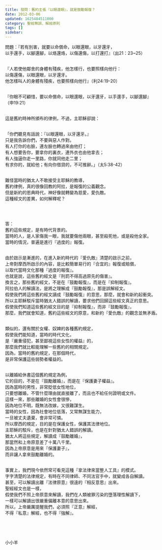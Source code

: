 ```yaml
---
title: 發問：舊約主張『以眼還眼』，就是鼓勵報復？
date: 2012-03-06
updated: 1625484511000
category: 聖經無誤、解經原則
tags: []
sidebar: 
---
```


<p>問題：『若有別害，就要以命償命，以眼還眼，以牙還牙，<br/>
以手還手，以腳還腳，以烙還烙，以傷還傷，以打還打』（出21：23~25）</p>
<p><br/>
『人若使他鄰舍的身體有殘疾，他怎樣行，也要照樣向他行：<br/>
以傷還傷，以眼還眼，以牙還牙。<br/>
他怎樣叫人的身體有殘疾，也要照樣向他行』（利24:19-20）</p>
<p><br/>
『你眼不可顧惜，要以命償命，以眼還眼，以牙還牙，以手還手，以腳還腳』<br/>
（申19:21）</p>
<p><br/>
這是舊約時神所頒布的律例，不過，主耶穌卻說：</p>
<p><br/>
「你們聽見有話說：『以眼還眼，以牙還牙。』<br/>
只是我告訴你們，不要與惡人作對。<br/>
有人打你的右臉，連左臉也轉過來由他打；<br/>
有人想要告你，要拿你的裏衣，連外衣也由他拿去；<br/>
有人強逼你走一里路，你就同他走二里；<br/>
有求你的，就給他；有向你借貸的，不可推辭。」（太5:38-42）</p>
<p><br/>
難怪當時的猶太人不敢接受主耶穌的教導，<br/>
舊約律例，真的很像回教的阿拉，是報復的公義觀念。<br/>
但是新約的恩典時代，神好像就轉變為慈愛，愛仇敵。<br/>
這種經文的差異，如何解釋呢？ </p>
<p> </p>
<p><br/>
答：<br/>
舊約這些規定，是有時代背景的。<br/>
當時的人，是人家傷我一眼，我就要傷他兩眼，甚至殺死他，或是殺他全家。<br/>
當時的情況，普遍是進行『過度的』報復。</p>
<p><br/>
由於啟示是漸進的，在進入新約時代的『愛仇敵』清楚的啟示之前，<br/>
上帝對摩西所啟示的內容，是比較簡單易行的『合宜的』報復或賠償，<br/>
以取代當時文化那種『過度的報復』。<br/>
也就是說，這些舊約經文是『刑罰不得高過原先的傷害』。<br/>
換言之，那些舊約經文，不是在『鼓勵報復』，而是在『抑制報復』。<br/>
阿拉伯人的解讀法，是將之理解成『鼓勵報復』，那是誤解經文。<br/>
假使我們將這些舊約經文讀成『鼓勵報復』的意思，那麼，就會和新約起衝突。<br/>
所以主耶穌駁斥當時猶太人錯誤的解讀，要求他們回歸這些經文真正的意思。<br/>
假使我們知道這些舊約經文目的是『抑制報復』，而非『鼓勵報復』，<br/>
那麼，我們就會知道，舊約這些經文的原意，和新約『愛仇敵』的觀念並無矛盾。</p>
<p><br/>
類似的，還有關於女權、奴婢的各種舊約規定，<br/>
假使我們能知道，當時的時代文化，<br/>
是『嚴重侵犯，甚至鄙視這些女性的權益』的，<br/>
那麼我們就比較能理解一些舊約的相關規定。<br/>
因為，當時的舊約規定，在那個時代，<br/>
是非常保護這些弱勢者權益的。</p>
<p><br/>
以離婚給休書這個舊約規定為例，<br/>
它的目的，不是在『鼓勵離婚』，而是在『保護妻子權益』。<br/>
因為當時的男性，非常貶低女性地位，<br/>
只要想離婚，不管什麼理由就直接離了，而且也不給任何證明或文件。<br/>
這樣一來，那些離婚的女性會很慘，<br/>
因為地位不明，既無法改嫁，又很難謀生。<br/>
當時的女性，因為社會地位低落，又常無謀生能力，<br/>
一旦被丈夫遺棄，會非常可憐。<br/>
所以摩西的規定，目的是在保護女性，保護其法律地位。<br/>
主耶穌的駁斥，也是在針對猶太人錯誤的解讀。<br/>
猶太人將這些規定，解讀成『鼓勵離婚』，<br/>
那當然和上帝原意差了十萬八千里。<br/>
因為上帝原意是用來『保護妻子』，<br/>
而非讓人拿來鼓勵離婚的。</p>
<p><br/>
事實上，我們現今依然常可看見這種『拿法律來當整人工具』的模式。<br/>
字字清楚的法律規定，有時在不同律師、不同法官手中，就變成各自解讀。<br/>
甚至，可以解讀出離『法律原意』很遠的『相反意思』出來。<br/>
聖經經文也是一樣，<br/>
假使我們不照上帝原意來解讀，我們在人類被罪污染的墮落理性解讀下，<br/>
一樣可以解讀出很嚴重偏離本意的意思出來。<br/>
所以，上帝嚴厲提醒我們，必須照『正意』解經，<br/>
不得『私意』解經，也不得『強解』。</p>
<p> </p>
<p> </p>
<p>小小羊</p>
<p> </p>
